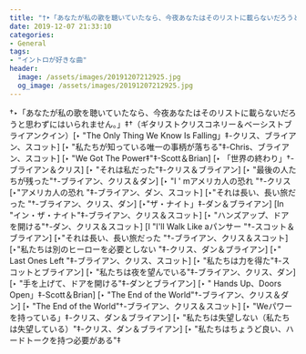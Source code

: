 ```yaml
---
title: "†‣「あなたが私の歌を聴いていたなら、今夜あなたはそのリストに載らないだろうと思わずにはいられません。"
date: 2019-12-07 21:33:10
categories:
- General
tags:
- "イントロが好きな曲"
header:
  image: /assets/images/20191207212925.jpg
  og_image: /assets/images/20191207212925.jpg
---
```


†‣「あなたが私の歌を聴いていたなら、今夜あなたはそのリストに載らないだろうと思わずにはいられません。」‡†（ギタリストクリスコネリー＆ベーシストブライアンクイン）[‣ &quot;The Only Thing We Know Is Falling」‡-クリス、ブライアン、スコット] [‣ &quot;私たちが知っている唯一の事柄が落ちる&quot;‡-Chris、ブライアン、スコット] [‣ &quot;We Got The Power‡&quot;‡-Scott＆Brian] [‣ 「世界の終わり」†-ブライアン＆クリス] [‣ &quot;それは私だった&quot;‡-クリス＆ブライアン] [‣ &quot;最後の人たちが残った&quot;†-ブライアン、クリス＆ダン] [‣ &quot;I &#39; mアメリカ人の恐れ &quot;†-クリス[‣&quot;アメリカ人の恐れ &quot;‡-ブライアン、ダン、スコット] [‣&quot;それは長い、長い旅だった &quot;†-ブライアン、クリス、ダン] [‣&quot;ザ・ナイト」‡-ダン＆ブライアン] [In &quot;イン・ザ・ナイト&quot;‡-ブライアン、クリス＆スコット] [‣ &quot;ハンズアップ、ドアを開ける&quot;†-ダン、クリス＆スコット] [I &quot;I&#39;ll Walk Like aパンサー &quot;†-スコット＆ブライアン] [‣&quot;それは長い、長い旅だった &quot;†-ブライアン、クリス＆スコット] [‣&quot;私たちは別のヒーローを必要としない &quot;‡-クリス、ダン＆ブライアン] [‣&quot; Last Ones Left &quot;‡-ブライアン、クリス、スコット] [‣ &quot;私たちは力を得た&quot;‡-スコットとブライアン] [‣ &quot;私たちは夜を望んでいる&quot;‡-ブライアン、クリス、ダン] [‣ &quot;手を上げて、ドアを開ける&quot;‡-ダンとブライアン] [‣ &quot; Hands Up、Doors Open」‡-Scott＆Brian] [‣ &quot;The End of the World&quot;†-ブライアン、クリス＆ダン] [‣ &quot;The End of the World&quot;†-ブライアン、クリス＆スコット] [‣ &quot;Weパワーを持っている」‡-クリス、ダン＆ブライアン] [‣ &quot;私たちは失望しない（私たちは失望している）&quot;‡-クリス、ダン＆ブライアン] [‣ &quot;私たちはちょうど良い、ハードトークを持つ必要がある&quot;‡
